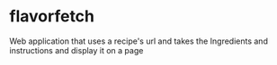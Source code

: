 # flavorfetch
Web application that uses a recipe's url and takes the Ingredients and instructions and display it on a page
